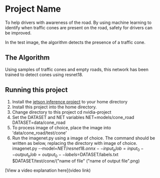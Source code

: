 # Project Name

To help drivers with awareness of the road. By using machine learning to identify when traffic cones are present on the road, safety for drivers can be improved.

In the test image, the algorithm detects the presence of a traffic cone.[](https://user-images.githubusercontent.com/95560015/175785847-53bd1812-1fe9-47db-a4d1-d44d1699cdf3.png)


## The Algorithm

Using samples of traffic cones and empty roads, this network has been trained to detect cones using resnet18. 

## Running this project

1. Install the [jetson inference project]([url](https://github.com/dusty-nv/jetson-inference)) to your home directory
2. Install this project into the home directory.
3. Change directory to this project 
   cd nvidia-project
4. Set the DATASET and NET variables
   NET=models/cone_road
   DATASET=data/cone_road
5. To process image of choice, place the image into 'data/cone_road/test/cone'
6. Run the imagenet.py using a image of choice. The command should be written as below, replacing the directory with image of choice. 
   imagenet.py --model=$NET/resnet18.onnx --input_blob=input_0 --output_blob=output_0 --labels=$DATASET/labels.txt $DATASET/test/cone/("name of file"  ("name of output file".png)

[View a video explanation here](video link)
